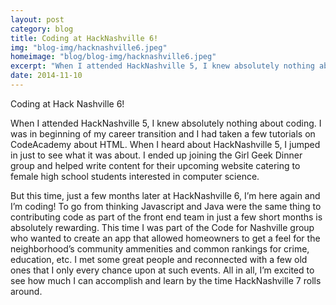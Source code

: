 ```yaml
---
layout: post
category: blog
title: Coding at HackNashville 6!
img: "blog-img/hacknashville6.jpeg"
homeimage: "blog/blog-img/hacknashville6.jpeg"
excerpt: "When I attended HackNashville 5, I knew absolutely nothing about coding. I was in beginning of my career transition and I had taken a few tutorials online."
date: 2014-11-10
---
```

Coding at Hack Nashville 6!

When I attended HackNashville 5, I knew absolutely nothing about coding. I was in beginning of my career transition and I had taken a few tutorials on CodeAcademy about HTML. When I heard about HackNashville 5, I jumped in just to see what it was about. I ended up joining the Girl Geek Dinner group and helped write content for their upcoming website catering to female high school students interested in computer science.

But this time, just a few months later at HackNashville 6, I’m here again and I’m coding! To go from thinking Javascript and Java were the same thing to contributing code as part of the front end team in just a few short months is absolutely rewarding. This time I was part of the Code for Nashville group who wanted to create an app that allowed homeowners to get a feel for the neighborhood’s community ammenities and common rankings for crime, education, etc. I met some great people and reconnected with a few old ones that I only every chance upon at such events. All in all, I’m excited to see how much I can accomplish and learn by the time HackNashville 7 rolls around.

